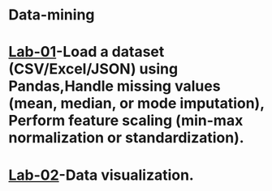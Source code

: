 # Data-mining
# [Lab-01](https://colab.research.google.com/drive/1rKiz5gN57HYSnP7UCh78CRlVPuLI4xOP#scrollTo=98MYQl1Qc_Tj)-Load a dataset (CSV/Excel/JSON) using Pandas,Handle missing values (mean, median, or mode imputation), Perform feature scaling (min-max normalization or standardization).
# [Lab-02](https://colab.research.google.com/drive/1F9zlOkoK2HPUZYsSyZT-yNzdkkeq61qz#scrollTo=hCex1mpGYF-H)-Data visualization.
